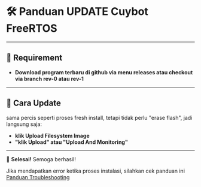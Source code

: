 # 🛠️ **Panduan UPDATE Cuybot FreeRTOS**

---

## 📂 **Requirement**
- **Download program terbaru di github via menu releases atau checkout via branch rev-0 atau rev-1**

---

## 📌 **Cara Update**
sama percis seperti proses fresh install, tetapi tidak perlu "erase flash", jadi langsung saja:  
- **klik Upload Filesystem Image**  
- **"klik Upload" atau "Upload And Monitoring"**

---

🎉 **Selesai!** Semoga berhasil!

Jika mendapatkan error ketika proses instalasi, silahkan cek panduan ini [Panduan Troubleshooting](https://github.com/deaafrizal/cuybot-rtos/blob/main/docs/panduan_error/TROUBLESHOOTING.md)